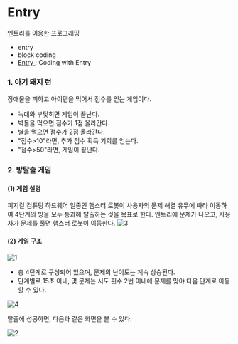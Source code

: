 # Entry
엔트리를 이용한 프로그래밍

- entry
- block coding
- [Entry ](https://github.com/hyejeong99/Entry) : Coding with Entry

### 1. 아기 돼지 런
장애물을 피하고 아이템을 먹어서 점수를 얻는 게임이다.
- 늑대와 부딪히면 게임이 끝난다.
- 벽돌을 먹으면 점수가 1점 올라간다.
- 별을 먹으면 점수가 2점 올라간다.
- "점수>10"라면, 추가 점수 획득 기회를 얻는다.
- "점수>50"라면, 게임이 끝난다.

### 2. 방탈출 게임
#### (1) 게임 설명
피지컬 컴퓨팅 하드웨어 일종인 햄스터 로봇이 사용자의 문제 해결 유무에 따라 이동하여 4단계의 방을 모두 통과해 탈출하는 것을 목표로 한다. 엔트리에 문제가 나오고, 사용자가 문제를 풀면 햄스터 로봇이 이동한다. 
![3](https://user-images.githubusercontent.com/59854960/114136594-ec3ac600-9945-11eb-85c9-e46df52f0dc9.JPG)

#### (2) 게임 구조

![1](https://user-images.githubusercontent.com/59854960/114135839-cb25a580-9944-11eb-9780-69bc3d6a14b5.png)

- 총 4단계로 구성되어 있으며, 문제의 난이도는 계속 상승된다.
- 단계별로 15초 이내, 몇 문제는 시도 횟수 2번 이내에 문제를 맞야 다음 단계로 이동할 수 있다.

![4](https://user-images.githubusercontent.com/59854960/114136598-ed6bf300-9945-11eb-9bf3-375be33127d3.JPG)

탈출에 성공하면, 다음과 같은 화면을 볼 수 있다.

![2](https://user-images.githubusercontent.com/59854960/114135840-cc56d280-9944-11eb-88d5-f53f7432661a.png)


